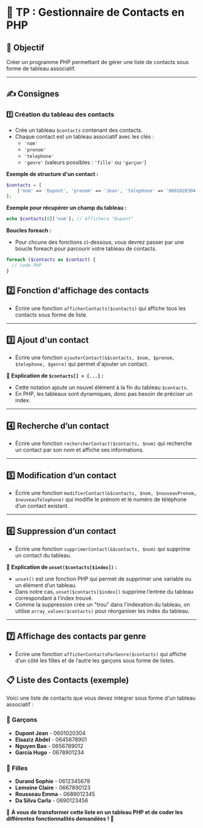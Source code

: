 # 📌 TP : Gestionnaire de Contacts en PHP

## 🎯 Objectif  
Créer un programme PHP permettant de gérer une liste de contacts sous forme de tableau associatif.

---

## ✍️ Consignes  

### 1️⃣ Création du tableau des contacts  
- Crée un tableau `$contacts` contenant des contacts.  
- Chaque contact est un tableau associatif avec les clés :  
  - `'nom'`  
  - `'prenom'`  
  - `'telephone'`  
  - `'genre'` (valeurs possibles : `'fille'` ou `'garçon'`)  

**Exemple de structure d'un contact :**  
```php
$contacts = [
    ['nom' => 'Dupont', 'prenom' => 'Jean', 'telephone' => '0601020304', 'genre' => 'garçon']
];
```

**Exemple pour récupérer un champ du tableau :**
```php
echo $contacts[0]['nom']; // Affichera "Dupont"
```

**Boucles foreach :**
- Pour chcune des fonctions ci-dessous, vous devrez passer par une boucle foreach pour parcourir votre tableau de contacts.

```php
foreach ($contacts as $contact) {
  // code PHP
}
```

## 2️⃣ Fonction d'affichage des contacts  
- Écrire une fonction `afficherContacts($contacts)` qui affiche tous les contacts sous forme de liste.  

---

## 3️⃣ Ajout d'un contact  
- Écrire une fonction `ajouterContact(&$contacts, $nom, $prenom, $telephone, $genre)` qui permet d'ajouter un contact.  

📌 **Explication de `$contacts[] = [...]` :**  
- Cette notation ajoute un nouvel élément à la fin du tableau `$contacts`.  
- En PHP, les tableaux sont dynamiques, donc pas besoin de préciser un index.  

---

## 4️⃣ Recherche d’un contact  
- Écrire une fonction `rechercherContact($contacts, $nom)` qui recherche un contact par son nom et affiche ses informations.  

---

## 5️⃣ Modification d’un contact  
- Écrire une fonction `modifierContact(&$contacts, $nom, $nouveauPrenom, $nouveauTelephone)` qui modifie le prénom et le numéro de téléphone d’un contact existant.  

---

## 6️⃣ Suppression d’un contact  
- Écrire une fonction `supprimerContact(&$contacts, $nom)` qui supprime un contact du tableau.  

📌 **Explication de `unset($contacts[$index])` :**  
- `unset()` est une fonction PHP qui permet de supprimer une variable ou un élément d’un tableau.  
- Dans notre cas, `unset($contacts[$index])` supprime l’entrée du tableau correspondant à l’index trouvé.  
- Comme la suppression crée un "trou" dans l'indexation du tableau, on utilise `array_values($contacts)` pour réorganiser les index du tableau.  

---

## 7️⃣ Affichage des contacts par genre  
- Écrire une fonction `afficherContactsParGenre($contacts)` qui affiche d’un côté les filles et de l’autre les garçons sous forme de listes.  

## 📋 Liste des Contacts (exemple)  
Voici une liste de contacts que vous devez intégrer sous forme d'un tableau associatif :  

### 👦 Garçons  
- **Dupont Jean** - 0601020304  
- **Elaaziz Abdel** - 0645678901  
- **Nguyen Bao** - 0656789012  
- **Garcia Hugo** - 0678901234   

### 👧 Filles  
- **Durand Sophie** - 0612345678  
- **Lemoine Claire** - 0667890123  
- **Rousseau Emma** - 0689012345
- **Da Silva Carla** - 0690123456  

📌 **À vous de transformer cette liste en un tableau PHP et de coder les différentes fonctionnalités demandées ! 🚀**  

